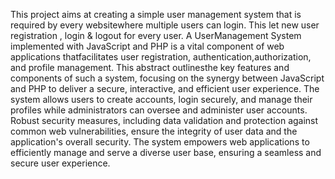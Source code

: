 This project aims at creating a simple user management system that is required by every websitewhere multiple users can login. This let new user registration , login & logout for every user. A UserManagement System implemented with JavaScript and PHP is a vital component of web applications thatfacilitates user registration, authentication,authorization, and profile management. This abstract outlinesthe key features and components of such a system, focusing on the synergy between JavaScript and PHP to deliver a secure, interactive, and efficient user experience. The system allows users to create accounts, login securely, and manage their profiles while administrators can oversee and administer user accounts. Robust security measures, including data validation and protection against common web vulnerabilities, ensure the integrity of user data and the application's overall security. The system empowers web applications to efficiently manage and serve a diverse user base, ensuring a seamless and secure user experience.
